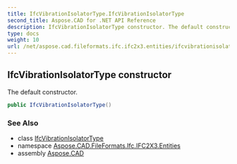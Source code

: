 ```yaml
---
title: IfcVibrationIsolatorType.IfcVibrationIsolatorType
second_title: Aspose.CAD for .NET API Reference
description: IfcVibrationIsolatorType constructor. The default constructor
type: docs
weight: 10
url: /net/aspose.cad.fileformats.ifc.ifc2x3.entities/ifcvibrationisolatortype/ifcvibrationisolatortype/
---
```

## IfcVibrationIsolatorType constructor

The default constructor.

```csharp
public IfcVibrationIsolatorType()
```

### See Also

* class [IfcVibrationIsolatorType](../)
* namespace [Aspose.CAD.FileFormats.Ifc.IFC2X3.Entities](../../ifcvibrationisolatortype/)
* assembly [Aspose.CAD](../../../)


